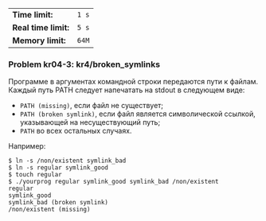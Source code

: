 |                      |       |
|----------------------|-------|
| **Time limit:**      | `1 s` |
| **Real time limit:** | `5 s` |
| **Memory limit:**    | `64M` |


### Problem kr04-3: kr4/broken_symlinks

Программе в аргументах командной строки передаются пути к файлам. Каждый путь PATH следует
напечатать на stdout в следующем виде:

  * `PATH (missing)`, если файл не существует;
  * `PATH (broken symlink)`, если файл является символической ссылкой, указывающей на несуществующий путь;
  * `PATH` во всех остальных случаях.

Например:

    
    
    $ ln -s /non/existent symlink_bad
    $ ln -s regular symlink_good
    $ touch regular
    $ ./yourprog regular symlink_good symlink_bad /non/existent
    regular
    symlink_good
    symlink_bad (broken symlink)
    /non/existent (missing)

